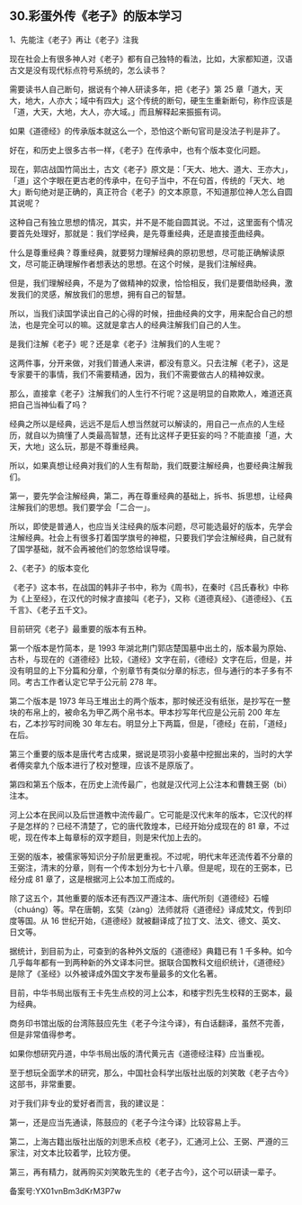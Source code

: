 ## 30.彩蛋外传《老子》的版本学习
1、先能注《老子》再让《老子》注我


现在社会上有很多神人对《老子》都有自己独特的看法，比如，大家都知道，汉语古文是没有现代标点符号系统的，怎么读书？


需要读书人自己断句，据说有个神人研读多年，把《老子》第 25 章「道大，天大，地大，人亦大；域中有四大」这个传统的断句，硬生生重新断句，称作应该是「道，大天，大地，大人，亦大域。」而且解释起来振振有词。


如果《道德经》的传承版本就这么一个，恐怕这个断句官司是没法子判是非了。


好在，和历史上很多古书一样，《老子》在传承中，也有个版本变化问题。


现在，郭店战国竹简出土，古文《老子》原文是：「天大、地大、道大、王亦大」，「道」这个字眼在更古老的传承中，在句子当中，不在句首，传统的「天大、地大」断句绝对是正确的，真正符合《老子》的文本原意，不知道那位神人怎么自圆其说呢？


这种自己有独立思想的情况，其实，并不是不能自圆其说。不过，这里面有个情况要首先处理好，那就是：我们学经典，是先尊重经典，还是直接歪曲经典。


什么是尊重经典？尊重经典，就要努力理解经典的原初思想，尽可能正确解读原文，尽可能正确理解作者想表达的思想。在这个时候，是我们注解经典。


但是，我们理解经典，不是为了做精神的奴隶，恰恰相反，我们是要借助经典，激发我们的灵感，解放我们的思想，拥有自己的智慧。


所以，当我们读国学读出自己的心得的时候，扭曲经典的文字，用来配合自己的想法，也是完全可以的嘛。这就是拿古人的经典注解我们自己的人生。


是我们注解《老子》呢？还是拿《老子》注解我们的人生呢？


这两件事，分开来做，对我们普通人来讲，都没有意义。只去注解《老子》，这是专家要干的事情，我们不需要精通，因为，我们不需要做古人的精神奴隶。


那么，直接拿《老子》注解我们的人生行不行呢？这是明显的自欺欺人，难道还真把自己当神仙看了吗？


经典之所以是经典，远远不是后人想当然就可以解读的，用自己一点点的人生经历，就自以为搞懂了人类最高智慧，还有比这样子更狂妄的吗？不能直接「道，大天，大地」这么玩，那是不尊重经典。


所以，如果真想让经典对我们的人生有帮助，我们既要注解经典，也要经典注解我们。


第一，要先学会注解经典，第二，再在尊重经典的基础上，拆书、拆思想，让经典注解我们的思想。我们要学会「二合一」。


所以，即使是普通人，也应当关注经典的版本问题，尽可能选最好的版本，先学会注解经典。社会上有很多打着国学旗号的神棍，只要我们学会注解经典，自己就有了国学基础，就不会再被他们的忽悠给误导喽。


2、《老子》的版本变化


《老子》这本书，在战国的韩非子书中，称为《周书》，在秦时《吕氏春秋》中称为《上至经》，在汉代的时候才直接叫《老子》，又称《道德真经》、《道德经》、《五千言》、《老子五千文》。


目前研究《老子》最重要的版本有五种。


第一个版本是竹简本，是 1993 年湖北荆门郭店楚国墓中出土的，版本最为原始、古朴，与现在的《道德经》比较，《道经》文字在前，《德经》文字在后，但是，并没有明显的上下分篇和分章，个别章节有类似分章的标志，但与通行的本子多有不同。考古工作者认定它早于公元前 278 年。


第二个版本是 1973 年马王堆出土的两个版本，那时候还没有纸张，是抄写在一整块的布帛上的，被命名为甲乙两个帛书本。甲本抄写年代应是公元前 200 年左右，乙本抄写时间晚 30 年左右。明显分上下两篇，但是，「德经」在前，「道经」在后。


第三个重要的版本是唐代考古成果，据说是项羽小妾墓中挖掘出来的，当时的大学者傅奕拿九个版本进行了校对整理，应该不是原版了。


第四和第五个版本，在历史上流传最广，也就是汉代河上公注本和曹魏王弼（bì）注本。


河上公本在民间以及后世道教中流传最广。它可能是汉代末年的版本，它汉代的样子是怎样的？已经不清楚了，它的唐代敦煌本，已经开始分成现在的 81 章，不过呢，现在传本上每章标的双字题目，则是宋代加上去的。


王弼的版本，被儒家等知识分子阶层更重视。不过呢，明代末年还流传着不分章的王弼注，清末的分章，则有一个传本划分为七十八章。但是呢，现在的王弼本，已经分成 81 章了，这是根据河上公本加工而成的。


除了这五个，其他重要的版本还有西汉严遵注本、唐代所刻《道德经》石幢（chuáng）等。早在唐朝，玄奘（zàng）法师就将《道德经》译成梵文，传到印度等国。从 16 世纪开始，《道德经》就被翻译成了拉丁文、法文、德文、英文、日文等。


据统计，到目前为止，可查到的各种外文版的《道德经》典籍已有 1 千多种。如今几乎每年都有一到两种新的外文译本问世。据联合国教科文组织统计，《道德经》是除了《圣经》以外被译成外国文字发布量最多的文化名著。


目前，中华书局出版有王卡先生点校的河上公本，和楼宇烈先生校释的王弼本，最为经典。


商务印书馆出版的台湾陈鼓应先生《老子今注今译》，有白话翻译，虽然不完善，但是非常值得参考。


如果你想研究丹道，中华书局出版的清代黄元吉《道德经注释》应当重视。


至于想玩全面学术的研究，那么，中国社会科学出版社出版的刘笑敢《老子古今》这部书，非常重要。


对于我们非专业的爱好者而言，我的建议是：


第一，还是应当先通读，陈鼓应的《老子今注今译》比较容易上手。


第二，上海古籍出版社出版的刘思禾点校《老子》，汇通河上公、王弼、严遵的三家注，对文本比较着学，比较方便。


第三，再有精力，就再购买刘笑敢先生的《老子古今》，这个可以研读一辈子。


备案号:YX01vnBm3dKrM3P7w


